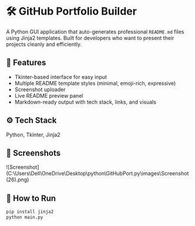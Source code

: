 # 🛠 GitHub Portfolio Builder

A Python GUI application that auto-generates professional `README.md` files using Jinja2 templates. Built for developers who want to present their projects cleanly and efficiently.

## 🎨 Features
- Tkinter-based interface for easy input
- Multiple README template styles (minimal, emoji-rich, expressive)
- Screenshot uploader
- Live README preview panel
- Markdown-ready output with tech stack, links, and visuals

## ⚙️ Tech Stack
Python, Tkinter, Jinja2

## 📸 Screenshots
 ![Screenshot](C:\Users\Dell\OneDrive\Desktop\python\GitHubPort.py\images\Screenshot (26).png)
<!-- Replace with your actual screenshot -->

## 🚀 How to Run
```bash
pip install jinja2
python main.py
